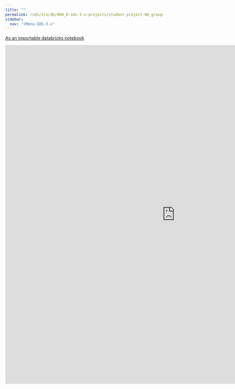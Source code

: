 ```yaml
---
title: ""
permalink: /sds/3/x/db/000_0-sds-3-x-projects/student-project-06_group-ParticleClustering/02_dl_single_machine/
sidebar:
  nav: "lMenu-SDS-3.x"
---
```


[As an importable databricks notebook](https://lamastex.github.io/scalable-data-science/sds/3/x/db/000_0-sds-3-x-projects/student-project-06_group-ParticleClustering/02_dl_single_machine.html)

<iframe src="https://lamastex.github.io/scalable-data-science/sds/3/x/db/000_0-sds-3-x-projects/student-project-06_group-ParticleClustering/02_dl_single_machine.html" width="1080" height="1080" frameborder="0"></iframe>
